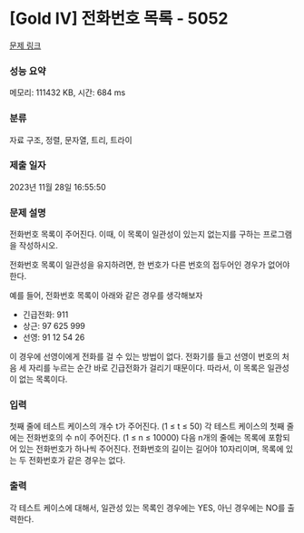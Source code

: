 # [Gold IV] 전화번호 목록 - 5052 

[문제 링크](https://www.acmicpc.net/problem/5052) 

### 성능 요약

메모리: 111432 KB, 시간: 684 ms

### 분류

자료 구조, 정렬, 문자열, 트리, 트라이

### 제출 일자

2023년 11월 28일 16:55:50

### 문제 설명

<p>전화번호 목록이 주어진다. 이때, 이 목록이 일관성이 있는지 없는지를 구하는 프로그램을 작성하시오.</p>

<p>전화번호 목록이 일관성을 유지하려면, 한 번호가 다른 번호의 접두어인 경우가 없어야 한다.</p>

<p>예를 들어, 전화번호 목록이 아래와 같은 경우를 생각해보자</p>

<ul>
	<li>긴급전화: 911</li>
	<li>상근: 97 625 999</li>
	<li>선영: 91 12 54 26</li>
</ul>

<p>이 경우에 선영이에게 전화를 걸 수 있는 방법이 없다. 전화기를 들고 선영이 번호의 처음 세 자리를 누르는 순간 바로 긴급전화가 걸리기 때문이다. 따라서, 이 목록은 일관성이 없는 목록이다. </p>

### 입력 

 <p>첫째 줄에 테스트 케이스의 개수 t가 주어진다. (1 ≤ t ≤ 50) 각 테스트 케이스의 첫째 줄에는 전화번호의 수 n이 주어진다. (1 ≤ n ≤ 10000) 다음 n개의 줄에는 목록에 포함되어 있는 전화번호가 하나씩 주어진다. 전화번호의 길이는 길어야 10자리이며, 목록에 있는 두 전화번호가 같은 경우는 없다.</p>

### 출력 

 <p>각 테스트 케이스에 대해서, 일관성 있는 목록인 경우에는 YES, 아닌 경우에는 NO를 출력한다.</p>

